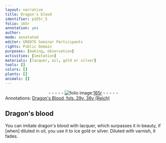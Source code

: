 ```yaml
---
layout: narrative
title: Dragon's blood
identifier: p165r_5
folio: 165r
annotation: yes
author:
mode: annotated
editor: GR8975 Seminar Participants
rights: Public Domain
purposes: [making, observation]
activities: [imitation]
materials: [lacquer, oil, gold or silver]
tools: []
colors: []
plants: []
animals: []
---
```


 <div class="folio" align="center">- - - - - <a href="http://gallica.bnf.fr/ark:/12148/btv1b9059316c/f336.item" target="_blank"><img src="https://cu-mkp.github.io/GR8975-edition/assets/photo-icon.png" alt="folio image: " style="display:inline-block; margin-bottom:-3px;"/>165r</a> - - - - - </div> 
<div class="annotation" align="left">Annotations:
<a href="https://drive.google.com/open?id=0BwJi-u8sfkVDZU5YM1N3RjJKdEU" target="_blank">Dragon's Blood, fols. 29v, 38v (Reich)</a>
 </div>
 <span class="activity"></span>   

## Dragon's blood

 
You can imitate dragon's blood with <span class="material">lacquer</span>, which surpasses it in beauty, if [when] diluted in <span class="material">oil</span>, you use it to ice <span class="material">gold or silver</span>. Diluted with varnish, it fades.
 